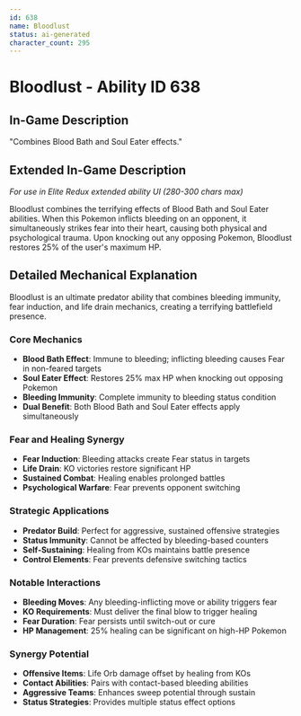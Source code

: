 ```yaml
---
id: 638
name: Bloodlust
status: ai-generated
character_count: 295
---
```


# Bloodlust - Ability ID 638

## In-Game Description
"Combines Blood Bath and Soul Eater effects."

## Extended In-Game Description
*For use in Elite Redux extended ability UI (280-300 chars max)*

Bloodlust combines the terrifying effects of Blood Bath and Soul Eater abilities. When this Pokemon inflicts bleeding on an opponent, it simultaneously strikes fear into their heart, causing both physical and psychological trauma. Upon knocking out any opposing Pokemon, Bloodlust restores 25% of the user's maximum HP.

## Detailed Mechanical Explanation

Bloodlust is an ultimate predator ability that combines bleeding immunity, fear induction, and life drain mechanics, creating a terrifying battlefield presence.

### Core Mechanics
- **Blood Bath Effect**: Immune to bleeding; inflicting bleeding causes Fear in non-feared targets
- **Soul Eater Effect**: Restores 25% max HP when knocking out opposing Pokemon
- **Bleeding Immunity**: Complete immunity to bleeding status condition
- **Dual Benefit**: Both Blood Bath and Soul Eater effects apply simultaneously

### Fear and Healing Synergy
- **Fear Induction**: Bleeding attacks create Fear status in targets
- **Life Drain**: KO victories restore significant HP
- **Sustained Combat**: Healing enables prolonged battles
- **Psychological Warfare**: Fear prevents opponent switching

### Strategic Applications
- **Predator Build**: Perfect for aggressive, sustained offensive strategies
- **Status Immunity**: Cannot be affected by bleeding-based counters
- **Self-Sustaining**: Healing from KOs maintains battle presence
- **Control Elements**: Fear prevents defensive switching tactics

### Notable Interactions
- **Bleeding Moves**: Any bleeding-inflicting move or ability triggers fear
- **KO Requirements**: Must deliver the final blow to trigger healing
- **Fear Duration**: Fear persists until switch-out or cure
- **HP Management**: 25% healing can be significant on high-HP Pokemon

### Synergy Potential
- **Offensive Items**: Life Orb damage offset by healing from KOs
- **Contact Abilities**: Pairs with contact-based bleeding abilities
- **Aggressive Teams**: Enhances sweep potential through sustain
- **Status Strategies**: Provides multiple status effect options